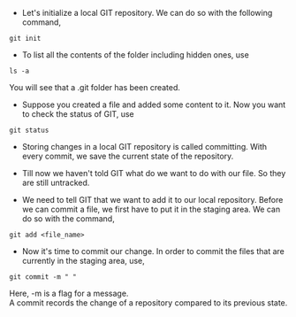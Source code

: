 * Let's initialize a local GIT repository. We can do so with the following command,

```
git init
```

* To list all the contents of the folder including hidden ones, use

```
ls -a 
```
You will see that a .git folder has been created. 

* Suppose you created a file and added some content to it. Now you want to check the status of GIT, use

```
git status
```

* Storing changes in a local GIT repository is called committing. With every commit, we save the current state of the repository.

* Till now we haven't told GIT what do we want to do with our file. So they are still untracked. 

* We need to tell GIT that we want to add it to our local repository. Before we can commit a file, we first have to put it in the staging area. We can do so with the command,

```
git add <file_name>
```

* Now it's time to commit our change. In order to commit the files that are currently in the staging area, use, 

```
git commit -m " "
```
Here, -m is a flag for a message. <br>
A commit records the change of a repository compared to its previous state.























